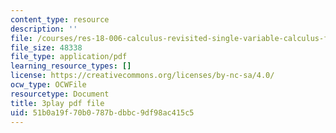 ```yaml
---
content_type: resource
description: ''
file: /courses/res-18-006-calculus-revisited-single-variable-calculus-fall-2010/51b0a19f70b0787bdbbc9df98ac415c5_aWYwHnH-ptI.pdf
file_size: 48338
file_type: application/pdf
learning_resource_types: []
license: https://creativecommons.org/licenses/by-nc-sa/4.0/
ocw_type: OCWFile
resourcetype: Document
title: 3play pdf file
uid: 51b0a19f-70b0-787b-dbbc-9df98ac415c5
---
```

